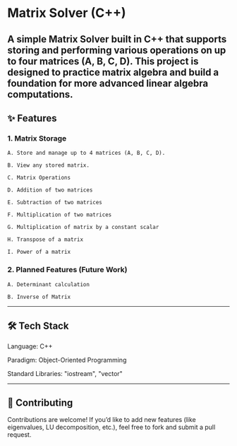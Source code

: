 # Matrix Solver (C++)

A simple Matrix Solver built in C++ that supports storing and performing various operations on up to four matrices (A, B, C, D). This project is designed to practice matrix algebra and build a foundation for more advanced linear algebra computations.
---
## ✨ Features

### 1. Matrix Storage

    A. Store and manage up to 4 matrices (A, B, C, D).

    B. View any stored matrix.

    C. Matrix Operations

    D. Addition of two matrices

    E. Subtraction of two matrices

    F. Multiplication of two matrices

    G. Multiplication of matrix by a constant scalar

    H. Transpose of a matrix

    I. Power of a matrix

### 2. Planned Features (Future Work)

    A. Determinant calculation

    B. Inverse of Matrix

---
## 🛠️ Tech Stack

Language: C++

Paradigm: Object-Oriented Programming

Standard Libraries: "iostream", "vector"

---
## 🤝 Contributing

Contributions are welcome!
If you’d like to add new features (like eigenvalues, LU decomposition, etc.), feel free to fork and submit a pull request.